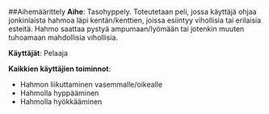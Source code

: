 ##Aihemäärittely
**Aihe**: Tasohyppely. Toteutetaan peli, jossa käyttäjä ohjaa jonkinlaista hahmoa läpi kentän/kenttien, joissa esiintyy vihollisia tai erilaisia esteitä. Hahmo saattaa pystyä ampumaan/lyömään tai jotenkin muuten tuhoamaan mahdollisia vihollisia.

**Käyttäjät**: Pelaaja

**Kaikkien käyttäjien toiminnot**: 
- Hahmon liikuttaminen vasemmalle/oikealle
- Hahmolla hyppääminen
- Hahmolla hyökkääminen
